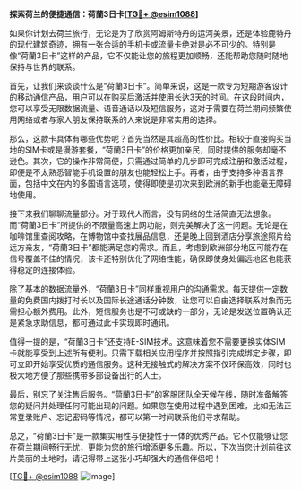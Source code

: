 **探索荷兰的便捷通信：荷蘭3日卡[[TG💪+ @esim1088](https://t.me/s/esim1088)]**

如果你计划去荷兰旅行，无论是为了欣赏阿姆斯特丹的运河美景，还是体验鹿特丹的现代建筑奇迹，拥有一张合适的手机卡或流量卡绝对是必不可少的。特别是像“荷蘭3日卡”这样的产品，它不仅能让您的旅程更加顺畅，还能帮助您随时随地保持与世界的联系。

首先，让我们来谈谈什么是“荷蘭3日卡”。简单来说，这是一款专为短期游客设计的移动通信产品，用户可以在购买后激活并使用长达3天的时间。在这段时间内，您可以享受无限数据流量、语音通话以及短信服务，这对于需要在荷兰期间频繁使用网络或者与家人朋友保持联系的人来说是非常实用的选择。

那么，这款卡具体有哪些优势呢？首先当然是其超高的性价比。相较于直接购买当地的SIM卡或是漫游套餐，“荷蘭3日卡”的价格更加亲民，同时提供的服务却毫不逊色。其次，它的操作非常简便，只需通过简单的几步即可完成注册和激活过程，即便是不太熟悉智能手机设置的朋友也能轻松上手。再者，由于支持多种语言界面，包括中文在内的多国语言选项，使得即使是初次来到欧洲的新手也能毫无障碍地使用。

接下来我们聊聊流量部分。对于现代人而言，没有网络的生活简直无法想象。而“荷蘭3日卡”所提供的不限量高速上网功能，则完美解决了这一问题。无论是在咖啡馆里查阅攻略，在博物馆中查找展品信息，还是晚上回到酒店分享旅途照片给远方亲友，“荷蘭3日卡”都能满足您的需求。而且，考虑到欧洲部分地区可能存在信号覆盖不佳的情况，该卡还特别优化了网络性能，确保即使身处偏远地区也能获得稳定的连接体验。

除了基本的数据流量外，“荷蘭3日卡”同样重视用户的沟通需求。每天提供一定数量的免费国内拨打时长以及国际长途通话分钟数，让您可以自由选择联系对象而无需担心额外费用。此外，短信服务也是不可或缺的一部分，无论是发送位置确认还是紧急求助信息，都可通过此卡实现即时通讯。

值得一提的是，“荷蘭3日卡”还支持E-SIM技术。这意味着您不需要更换实体SIM卡就能享受到上述所有便利。只需下载相关应用程序并按照指引完成绑定步骤，即可立即开始享受优质的通信服务。这种无接触式的解决方案不仅环保高效，同时也极大地方便了那些携带多部设备出行的人士。

最后，别忘了关注售后服务。“荷蘭3日卡”的客服团队全天候在线，随时准备解答您的疑问并处理任何可能出现的问题。如果您在使用过程中遇到困难，比如无法正常登录账户、忘记密码等情况，都可以第一时间联系他们寻求帮助。

总之，“荷蘭3日卡”是一款集实用性与便捷性于一体的优秀产品。它不仅能够让您在荷兰期间畅行无忧，更能为您的旅行增添更多乐趣。所以，下次当您计划前往这片美丽的土地时，请记得带上这张小巧却强大的通信伴侣吧！

[[TG💪+ @esim1088](https://t.me/s/esim1088) ![Image](https://i.postimg.cc/4NQfJmqS/Snipaste-2025-05-13-00-14-12.png)]